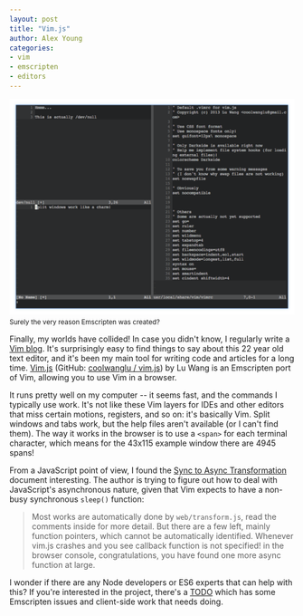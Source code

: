 ```yaml
---
layout: post
title: "Vim.js"
author: Alex Young
categories:
- vim
- emscripten
- editors
---
```


<div class="image">
  <img src="/images/posts/vimjs.png" alt="" />
  <small>Surely the very reason Emscripten was created?</small>
</div>

Finally, my worlds have collided!  In case you didn't know, I regularly write a [Vim blog](http://usevim.com/).  It's surprisingly easy to find things to say about this 22 year old text editor, and it's been my main tool for writing code and articles for a long time.  [Vim.js](http://coolwanglu.github.io/vim.js/web/vim.html) (GitHub: [coolwanglu / vim.js](https://github.com/coolwanglu/vim.js)) by Lu Wang is an Emscripten port of Vim, allowing you to use Vim in a browser.

It runs pretty well on my computer -- it seems fast, and the commands I typically use work.  It's not like these Vim layers for IDEs and other editors that miss certain motions, registers, and so on: it's basically Vim.  Split windows and tabs work, but the help files aren't available (or I can't find them).  The way it works in the browser is to use a `<span>` for each terminal character, which means for the 43x115 example window there are 4945 spans!

From a JavaScript point of view, I found the [Sync to Async Transformation](https://github.com/coolwanglu/vim.js/wiki/Sync-to-Async-Transformation) document interesting.  The author is trying to figure out how to deal with JavaScript's asynchronous nature, given that Vim expects to have a non-busy synchronous `sleep()` function:

> Most works are automatically done by `web/transform.js`, read the comments inside for more detail. But there are a few left, mainly function pointers, which cannot be automatically identified. Whenever vim.js crashes and you see callback function is not specified! in the browser console, congratulations, you have found one more async function at large.

I wonder if there are any Node developers or ES6 experts that can help with this?  If you're interested in the project, there's a [TODO](https://github.com/coolwanglu/vim.js/blob/master/TODO) which has some Emscripten issues and client-side work that needs doing.
